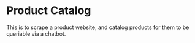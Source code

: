# Product Catalog

This is to scrape a product website, and catalog products for them to be queriable via a chatbot.
